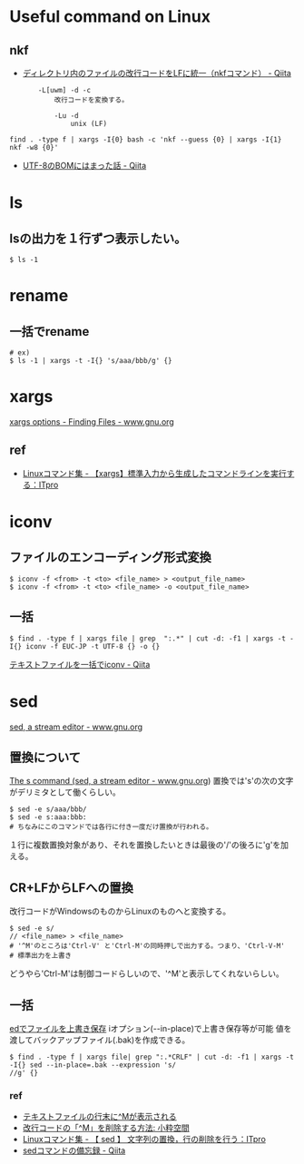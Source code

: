 # Useful command on Linux

## nkf

- [ディレクトリ内のファイルの改行コードをLFに統一（nkfコマンド） - Qiita](https://qiita.com/kkdd/items/ac8796b790dc5978aadf)

```
       -L[uwm] -d -c
           改行コードを変換する。

           -Lu -d
               unix (LF)
```

```
find . -type f | xargs -I{0} bash -c 'nkf --guess {0} | xargs -I{1} nkf -w8 {0}'
```

- [UTF-8のBOMにはまった話 - Qiita](https://qiita.com/MuriNishimori/items/a89fe986e28909208e30)

# ls
## lsの出力を１行ずつ表示したい。
```
$ ls -1
```

# rename
## 一括でrename
```
# ex)
$ ls -1 | xargs -t -I{} 's/aaa/bbb/g' {}
```

# xargs
<a href="https://www.gnu.org/software/findutils/manual/html_node/find_html/xargs-options.html">xargs options - Finding Files - www.gnu.org</a>


## ref
- <a href="http://itpro.nikkeibp.co.jp/article/COLUMN/20140331/547143/">Linuxコマンド集 - 【xargs】標準入力から生成したコマンドラインを実行する：ITpro</a>

# iconv
## ファイルのエンコーディング形式変換
```
$ iconv -f <from> -t <to> <file_name> > <output_file_name>
$ iconv -f <from> -t <to> <file_name> -o <output_file_name>
```

## 一括
```
$ find . -type f | xargs file | grep  ":.*" | cut -d: -f1 | xargs -t -I{} iconv -f EUC-JP -t UTF-8 {} -o {}
```

<a href="https://qiita.com/yocifico/items/316bf6fd22b277cf2aa6">テキストファイルを一括でiconv - Qiita</a>


# sed
<a href="https://www.gnu.org/software/sed/manual/sed.html">sed, a stream editor - www.gnu.org</a>
## 置換について
<a href="https://www.gnu.org/software/sed/manual/sed.html#The-_0022s_0022-Command">The s command (sed, a stream editor - www.gnu.org)</a>
置換では's'の次の文字がデリミタとして働くらしい。
```
$ sed -e s/aaa/bbb/
$ sed -e s:aaa:bbb:
# ちなみにこのコマンドでは各行に付き一度だけ置換が行われる。
```
１行に複数置換対象があり、それを置換したいときは最後の'/'の後ろに'g'を加える。

## CR+LFからLFへの置換
改行コードがWindowsのものからLinuxのものへと変換する。
```
$ sed -e s/
// <file_name> > <file_name>
# '^M'のところは'Ctrl-V' と'Ctrl-M'の同時押しで出力する。つまり、'Ctrl-V-M'
# 標準出力を上書き
```
どうやら'Ctrl-M'は制御コードらしいので、'^M'と表示してくれないらしい。

## 一括
<a href="http://www.dab.hi-ho.ne.jp/sasa/biboroku/unix/sed-i.html">edでファイルを上書き保存</a>
iオプション(--in-place)で上書き保存等が可能
値を渡してバックアップファイル(.bak)を作成できる。
```
$ find . -type f | xargs file| grep ":.*CRLF" | cut -d: -f1 | xargs -t -I{} sed --in-place=.bak --expression 's/
//g' {}
```

### ref
- <a href="http://www.atmarkit.co.jp/flinux/rensai/linuxtips/164linendm.html">テキストファイルの行末に^Mが表示される</a>
- <a href="http://www.koikikukan.com/archives/2013/10/15-013333.php">改行コードの「^M」を削除する方法: 小粋空間</a>
- <a href="http://itpro.nikkeibp.co.jp/article/COLUMN/20060227/230879/">Linuxコマンド集 - 【 sed 】 文字列の置換，行の削除を行う：ITpro</a>
- <a href="https://qiita.com/takech9203/items/b96eff5773ce9d9cc9b3">sedコマンドの備忘録 - Qiita</a>








